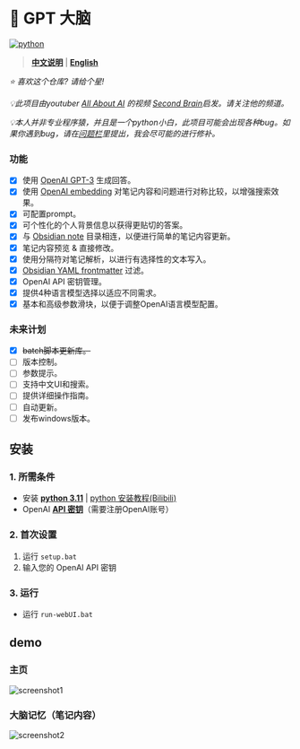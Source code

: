# 🧠 GPT 大脑
[![python](https://img.shields.io/badge/python-3.11-blue)](https://www.python.org/downloads/release/python-3112/)

>**[中文说明](./README_CN.md)** | **[English](./README.md)**

*⭐️ 喜欢这个仓库? 请给个星!*

*💡此项目由youtuber [All About AI](https://www.youtube.com/@AllAboutAI) 的视频 [Second Brain](https://www.youtube.com/watch?v=1k2JpJRIoAA&ab_channel=AllAboutAI)启发。请关注他的频道。*

*💡本人并非专业程序猿，并且是一个python小白，此项目可能会出现各种bug。如果你遇到bug，请在[问题栏](https://github.com/sean1832/GPT-Brain/issues)里提出，我会尽可能的进行修补。*

### 功能
- [x] 使用 [OpenAI GPT-3](https://platform.openai.com/docs/models/gpt-3) 生成回答。
- [x] 使用 [OpenAI embedding](https://platform.openai.com/docs/guides/embeddings/what-are-embeddings) 对笔记内容和问题进行对称比较，以增强搜索效果。
- [x] 可配置prompt。
- [x] 可个性化的个人背景信息以获得更贴切的答案。
- [x] 与 [Obsidian note](https://obsidian.md/) 目录相连，以便进行简单的笔记内容更新。
- [x] 笔记内容预览 & 直接修改。
- [x] 使用分隔符对笔记解析，以进行有选择性的文本写入。
- [x] [Obsidian YAML frontmatter](https://help.obsidian.md/Editing+and+formatting/Metadata) 过滤。
- [x] OpenAI API 密钥管理。
- [x] 提供4种语言模型选择以适应不同需求。
- [x] 基本和高级参数滑块，以便于调整OpenAI语言模型配置。

### 未来计划
- [x] ~~batch脚本更新库。~~
- [ ] 版本控制。
- [ ] 参数提示。
- [ ] 支持中文UI和搜索。
- [ ] 提供详细操作指南。
- [ ] 自动更新。
- [ ] 发布windows版本。

## 安装
### 1. 所需条件
- 安装 **[python 3.11](https://www.python.org/downloads)** | [python 安装教程(Bilibili)](https://www.bilibili.com/video/BV1f3411t73m/?spm_id_from=333.337.search-card.all.click&vd_source=f96c4c534fe9f3ff6591942502d9d3a7)
- OpenAI **[API 密钥](https://platform.openai.com/account/api-keys)**（需要注册OpenAI账号）
### 2. 首次设置
1. 运行 `setup.bat`
2. 输入您的 OpenAI API 密钥

### 3. 运行
- 运行 `run-webUI.bat`


## demo
### 主页
![screenshot1](https://cdn.discordapp.com/attachments/998217078915997746/1073881233387429978/image.png)
### 大脑记忆（笔记内容）
![screenshot2](https://cdn.discordapp.com/attachments/998217078915997746/1073885430270922822/image.png)